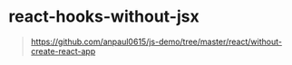 # react-hooks-without-jsx

> https://github.com/anpaul0615/js-demo/tree/master/react/without-create-react-app
